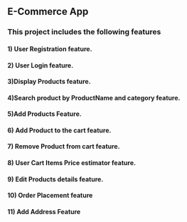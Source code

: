 ## E-Commerce App

### This project includes the following features
####  1) User Registration feature.
#### 2) User Login feature.
####  3)Display Products feature.
#### 4)Search product by ProductName and category feature.
#### 5)Add Products Feature.
#### 6) Add Product to the cart feature.
#### 7) Remove Product from cart feature. 
#### 8) User Cart Items Price estimator feature.
#### 9) Edit Products details feature.
#### 10) Order Placement feature
#### 11) Add Address Feature
